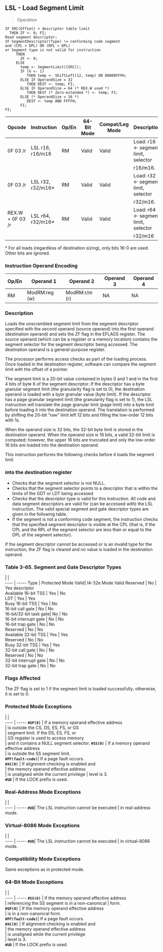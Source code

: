 ## LSL - Load Segment Limit

> Operation

``` slim
IF SRC(Offset) > descriptor table limit
  THEN ZF <- 0; FI;
Read segment descriptor;
IF SegmentDescriptor(Type) != conforming code segment
and (CPL > DPL) OR (RPL > DPL)
or Segment type is not valid for instruction
     THEN
       ZF <- 0;
     ELSE
       temp <- SegmentLimit([SRC]);
       IF (G <- 1)
          THEN temp <- ShiftLeft(12, temp) OR 00000FFFH;
       ELSE IF OperandSize = 32
          THEN DEST <- temp; FI;
       ELSE IF OperandSize = 64 (* REX.W used *)
          THEN DEST (* Zero-extended *) <- temp; FI;
       ELSE (* OperandSize = 16 *)
          DEST <- temp AND FFFFH;
       FI;
FI;

```

 Opcode          | Instruction      | Op/En| 64-Bit Mode| Compat/Leg Mode| Description                        
 ---  | --- | --- | --- | --- | ---
 0F 03 /r        | LSL r16, r16/m16 | RM   | Valid      | Valid          | Load: r16 ← segment limit, selector
                 |                  |      |            |                | r16/m16.                           
 0F 03 /r        | LSL r32, r32/m16*| RM   | Valid      | Valid          | Load: r32 ← segment limit, selector
                 |                  |      |            |                | r32/m16.                           
 REX.W + 0F 03 /r| LSL r64, r32/m16*| RM   | Valid      | Valid          | Load: r64 ← segment limit, selector
                 |                  |      |            |                | r32/m16                            
<aside class="notification">
* For all loads (regardless of destination sizing), only bits 16-0 are
used. Other bits are ignored.
</aside>


### Instruction Operand Encoding
 Op/En| Operand 1    | Operand 2    | Operand 3| Operand 4
 ---  | --- | --- | --- | ---
 RM   | ModRM:reg (w)| ModRM:r/m (r)| NA       | NA       

### Description
Loads the unscrambled segment limit from the segment descriptor specified with
the second operand (source operand) into the first operand (destination operand)
and sets the ZF flag in the EFLAGS register. The source operand (which can be
a register or a memory location) contains the segment selector for the segment
descriptor being accessed. The destination operand is a general-purpose register.

The processor performs access checks as part of the loading process. Once loaded
in the destination register, software can compare the segment limit with the
offset of a pointer.

The segment limit is a 20-bit value contained in bytes 0 and 1 and in the first
4 bits of byte 6 of the segment descriptor. If the descriptor has a byte granular
segment limit (the granularity flag is set to 0), the destination operand is
loaded with a byte granular value (byte limit). If the descriptor has a page
granular segment limit (the granularity flag is set to 1), the LSL instruction
will translate the page granular limit (page limit) into a byte limit before
loading it into the destination operand. The translation is performed by shifting
the 20-bit “raw” limit left 12 bits and filling the low-order 12 bits with 1s.

When the operand size is 32 bits, the 32-bit byte limit is stored in the destination
operand. When the operand size is 16 bits, a valid 32-bit limit is computed;
however, the upper 16 bits are truncated and only the low-order 16 bits are
loaded into the destination operand.

This instruction performs the following checks before it loads the segment limit
### into the destination register

 - Checks that the segment selector is not NULL.
 - Checks that the segment selector points to a descriptor that is within the limits
of the GDT or LDT being accessed
 - Checks that the descriptor type is valid for this instruction. All code and
data segment descriptors are valid for (can be accessed with) the LSL instruction.
The valid special segment and gate descriptor types are given in the following
table.
 - If the segment is not a conforming code segment, the instruction checks that
the specified segment descriptor is visible at the CPL (that is, if the CPL
and the RPL of the segment selector are less than or equal to the DPL of the
segment selector).

If the segment descriptor cannot be accessed or is an invalid type for the instruction,
the ZF flag is cleared and no value is loaded in the destination operand.


### Table 3-65. Segment and Gate Descriptor Types
   | |  
---- | -----
 Type                   | Protected Mode Valid| IA-32e Mode Valid
 Reserved               | No                  | Yes descriptor   
 Available 16-bit TSS   | Yes                 | No               
 LDT                    | Yes                 | Yes              
 Busy 16-bit TSS        | Yes                 | No               
 16-bit call gate       | No                  | No               
 16-bit/32-bit task gate| No                  | No               
 16-bit interrupt gate  | No                  | No               
 16-bit trap gate       | No                  | No               
 Reserved               | No                  | No               
 Available 32-bit TSS   | Yes                 | Yes              
 Reserved               | No                  | No               
 Busy 32-bit TSS        | Yes                 | Yes              
 32-bit call gate       | No                  | No               
 Reserved               | No                  | No               
 32-bit interrupt gate  | No                  | No               
 32-bit trap gate       | No                  | No               


### Flags Affected
The ZF flag is set to 1 if the segment limit is loaded successfully; otherwise,
it is set to 0.


### Protected Mode Exceptions
   | |  
---- | -----
 **``#GP(0)``**         | If a memory operand effective address   
                | is outside the CS, DS, ES, FS, or GS    
                | segment limit. If the DS, ES, FS, or    
                | GS register is used to access memory    
                | and it contains a NULL segment selector.
 **``#SS(0)``**         | If a memory operand effective address   
                | is outside the SS segment limit.        
 **``#PF(fault-code)``**| If a page fault occurs.                 
 **``#AC(0)``**         | If alignment checking is enabled and    
                | the memory operand effective address    
                | is unaligned while the current privilege
                | level is 3.                             
 **``#UD``**            | If the LOCK prefix is used.             

### Real-Address Mode Exceptions
   | |  
---- | -----
 **``#UD``**| The LSL instruction cannot be executed
    | in real-address mode.                 

### Virtual-8086 Mode Exceptions
   | |  
---- | -----
 **``#UD``**| The LSL instruction cannot be executed
    | in virtual-8086 mode.                 

### Compatibility Mode Exceptions
Same exceptions as in protected mode.


### 64-Bit Mode Exceptions
   | |  
---- | -----
 **``#SS(0)``**         | If the memory operand effective address         
                | referencing the SS segment is in a non-canonical
                | form.                                           
 **``#GP(0)``**         | If the memory operand effective address         
                | is in a non-canonical form.                     
 **``#PF(fault-code)``**| If a page fault occurs.                         
 **``#AC(0)``**         | If alignment checking is enabled and            
                | the memory operand effective address            
                | is unaligned while the current privilege        
                | level is 3.                                     
 **``#UD``**            | If the LOCK prefix is used.                     
